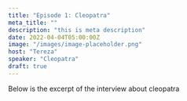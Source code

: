 ```yaml
---
title: "Episode 1: Cleopatra"
meta_title: ""
description: "this is meta description"
date: 2022-04-04T05:00:00Z
image: "/images/image-placeholder.png"
host: "Tereza"
speaker: "Cleopatra"
draft: true
---
```


Below is the excerpt of the interview
about cleopatra


